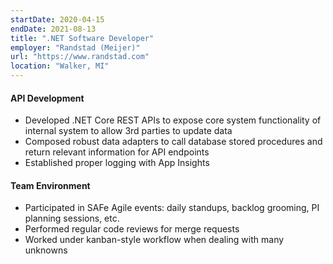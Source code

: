 ```yaml
---
startDate: 2020-04-15
endDate: 2021-08-13
title: ".NET Software Developer"
employer: "Randstad (Meijer)"
url: "https://www.randstad.com"
location: "Walker, MI"
---
```


#### API Development

- Developed .NET Core REST APIs to expose core system functionality of internal system to allow 3rd parties to update data
- Composed robust data adapters to call database stored procedures and return relevant information for API endpoints
- Established proper logging with App Insights

#### Team Environment

- Participated in SAFe Agile events: daily standups, backlog grooming, PI planning sessions, etc.
- Performed regular code reviews for merge requests
- Worked under kanban-style workflow when dealing with many unknowns
